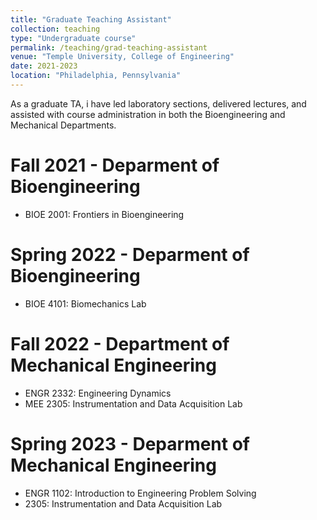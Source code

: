 ```yaml
---
title: "Graduate Teaching Assistant"
collection: teaching
type: "Undergraduate course"
permalink: /teaching/grad-teaching-assistant
venue: "Temple University, College of Engineering"
date: 2021-2023
location: "Philadelphia, Pennsylvania"
---
```


As a graduate TA, i have led laboratory sections, delivered lectures, and assisted with course administration in both the Bioengineering and Mechanical Departments.

Fall 2021 - Deparment of Bioengineering
======
* BIOE 2001: Frontiers in Bioengineering

Spring 2022 - Deparment of Bioengineering
======
* BIOE 4101: Biomechanics Lab

Fall 2022 - Department of Mechanical Engineering
======
* ENGR 2332: Engineering Dynamics
* MEE 2305: Instrumentation and Data Acquisition Lab

Spring 2023 - Deparment of Mechanical Engineering
======
* ENGR 1102: Introduction to Engineering Problem Solving
*  2305: Instrumentation and Data Acquisition Lab